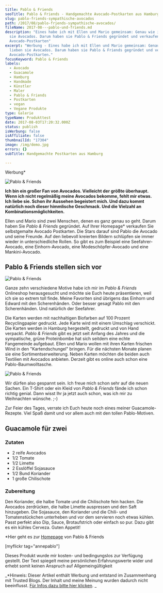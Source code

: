 ```yaml
---
title: Pablo & Friends
seoTitle: Pablo & Friends - Handgemachte Avocado-Postkarten aus Hamburg
slug: pablo-friends-sympathische-avocados
path: /2017/08/pablo-friends-sympathische-avocados/
fileName: 2017-08---pablo-und-friends.md
description: "Eines habe ich mit Ellen und Mario gemeinsam: Genau wie ich lieben
  sie Avocados. Darum haben sie Pablo & Friends gegründet und verkaufen
  Avocado-Postkarten"
excerpt: "Werbung - Eines habe ich mit Ellen und Mario gemeinsam: Genau wie ich
  lieben sie Avocados. Darum haben sie Pablo & Friends gegründet und verkaufen
  Avocado-Postkarten."
focusKeyword: Pablo & Friends
labels:
  - Avocado
  - Guacamole
  - Hamburg
  - Handmade
  - Künstler
  - Maler
  - Pablo & Friends
  - Postkarten
  - vegan
  - Vegane Produkte
type: Galerie
typeName: Produkttest
date: 2017-08-03T17:20:32.000Z
status: publish
isWerbung: false
isAffiliate: false
thumbnailId: "17304"
image: /img/demo.jpg
errors: {}
subTitle: Handgemachte Postkarten aus Hamburg
  
---
```


Werbung\*

![Pablo & Friends](http://cardamonchai.com/wp-content/uploads/2017/08/36179205732_a4a2a4a1ab_z-640x427.jpg)

**Ich bin ein großer Fan von Avocados. Vielleicht der größte überhaupt. Wenn ich
nicht regelmäßig meine Avocados bekomme, fehlt mir etwas. Ich liebe sie. Schon
ihr Aussehen begeistert mich. Und dazu kommt natürlich noch dieser himmlische
Geschmack. Und die Vielzahl an Kombinationsmöglichkeiten.**

Ellen und Mario sind zwei Menschen, denen es ganz genau so geht. Darum haben Sie
_Pablo &amp; Friends_ gegründet. Auf Ihrer Homepage\* verkaufen Sie
selbstgemalte Avocado Postkarten. Die Stars darauf sind Pablo die Avocado und
seine Freunde. Auf den liebevoll kreierten Bildern schlüpfen sie immer wieder in
unterschiedliche Rollen. So gibt es zum Beispiel eine Seefahrer-Avocado, eine
Einhorn-Avocado, eine Modeschöpfer-Avocado und eine Mankini-Avocado.

## Pablo &amp; Friends stellen sich vor

![Pablo & Friends](http://cardamonchai.com/wp-content/uploads/2017/08/36303518866_5140b44d6d_z-640x427.jpg)

Ganze zehn verschiedene Motive habe ich mir im _Pablo &amp; Friends_ Onlineshop
herausgesucht und möchte sie Euch heute präsentieren, weil ich sie so extrem
toll finde. Meine Favoriten sind übrigens das Einhorn und Edward mit den
Scherenhänden. Oder besser gesagt Pablo mit den Scherenhänden. Und natürlich der
Seefahrer.

Die Karten werden mit nachhaltigen Biofarben auf 100 Prozent Recyclingpapier
gedruckt. Jede Karte wird mit einem Umschlag verschickt. Die Karten werden in
Hamburg hergestellt, gedruckt und von Hand verpackt. _Pablo &amp; Friends_ gibt
es jetzt seit Anfang des Jahres und die sympatische, grüne Proteinbombe hat sich
seitdem eine echte Fangemeinde aufgebaut. Ellen und Mario wollen mit ihren
Karten frischen Wind in den "Kartendschungel" bringen. Für die nächsten Monate
planen sie eine Sortimentserweiterung. Neben Karten möchten die beiden auch
Textilien mit Avocados anbieten. Derzeit gibt es online auch schon eine
Pablo-Baumwolltasche.

![Pablo & Friends](http://cardamonchai.com/wp-content/uploads/2017/08/36348125135_9a2b23254e_z-640x427.jpg)

Wir dürfen also gespannt sein. Ich freue mich schon sehr auf die neuen Sachen.
Ein T-Shirt oder ein Kleid von _Pablo &amp; Friends_ fände ich schon richtig
genial. Dann wisst Ihr ja jetzt auch schon, was ich mir zu Weihnachten wünsche.
;-)

Zur Feier des Tages, verrate ich Euch heute noch eines meiner Guacamole-Rezepte.
Viel Spaß damit und vor allem auch mit den tollen Pablo-Motiven.

## Guacamole für zwei

### Zutaten

- 2 reife Avocados
- 1/2 Tomate
- 1/2 Limette
- 2 Esslöffel Sojasauce
- 1/2 Bund Koriander
- 1 große Chilischote

### Zubereitung

Den Koriander, die halbe Tomate und die Chilischote fein hacken. Die Avocados
zerdrücken, die halbe Limette auspressen und den Saft hinzugeben. Die Sojasauce,
den Koriander und die Chili- und Tomatenstückchen unterheben und vor dem
servieren noch etwas kühlen. Passt perfekt also Dip, Sauce, Brotaufstrich oder
einfach so pur. Dazu gibt es ein kühles Cerveza. Guten Appetit!

\*Hier geht es zur [Homepage](https://www.pabloandfriends.com/) von Pablo &amp;
Friends

[myflickr tag="annepablo"]

Dieses Produkt wurde mir kosten- und bedingungslos zur Verfügung gestellt. Der
Text spiegelt meine persönlichen Erfahrungswerte wider und erhebt somit keinen
Anspruch auf Allgemeingültigkeit

_\*Hinweis: Dieser Artikel enthält Werbung und entstand im Zusammenhang mit
Trusted Blogs. Der Inhalt und meine Meinung wurden dadurch nicht beeinflusst.
[Für Infos dazu bitte hier klicken](https://www.trusted-blogs.com/tipps/werbekennzeichnung).
_

  